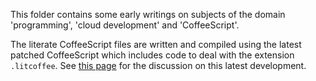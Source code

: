 
This folder contains some early writings on subjects of the domain 'programming', 'cloud development' and 'CoffeeScript'.

The literate CoffeeScript files are written and compiled using the latest patched CoffeeScript which includes code to deal
with the extension `.litcoffee`. See [this page][01] for the discussion on this latest development.

[01]: <https://github.com/jashkenas/coffee-script/issues/1786>


